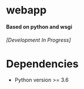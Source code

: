 # webapp
#### Based on python and wsgi
###### [Development In Progress]

# Dependencies
- Python version >= 3.6

